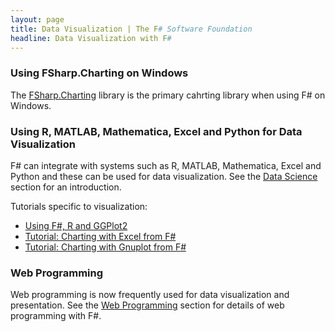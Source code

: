 ```yaml
---
layout: page
title: Data Visualization | The F# Software Foundation
headline: Data Visualization with F#
---
```



### Using FSharp.Charting on Windows

The [FSharp.Charting](http://fsharp.github.io/FSharp.Charting/) library is the primary cahrting library
when using F# on Windows.

### Using R, MATLAB, Mathematica, Excel and Python for Data Visualization

F# can integrate with systems such as R, MATLAB, Mathematica, Excel and Python and these can be used for data visualization.
See the [Data Science](/data-science/) section for an introduction.

Tutorials specific to visualization:

* [Using F#, R and GGPlot2](http://stackoverflow.com/questions/16820211/r-type-provider-and-ggplot2)
* [Tutorial: Charting with Excel from F#](http://msdn.microsoft.com/en-us/library/hh297098(v=vs.100).aspx)
* [Tutorial: Charting with Gnuplot from F#](http://msdn.microsoft.com/en-us/library/hh297126(v=vs.100).aspx)


### Web Programming

Web programming is now frequently used for data visualization and presentation. 
See the [Web Programming](/webstacks) section for details of web programming with F#.

